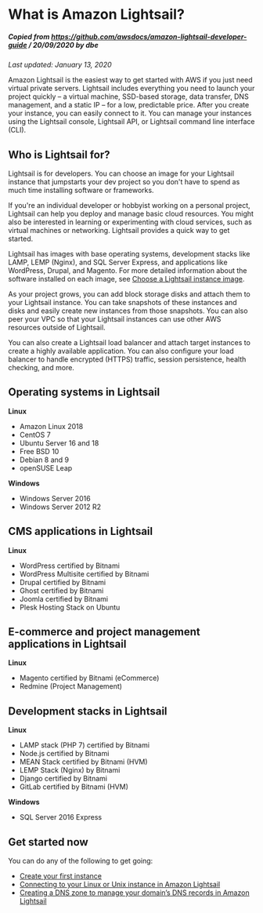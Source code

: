# What is Amazon Lightsail?<a name="what-is-amazon-lightsail"></a>
##### Copied from https://github.com/awsdocs/amazon-lightsail-developer-guide / 20/09/2020 by dbe
 *Last updated: January 13, 2020* 

Amazon Lightsail is the easiest way to get started with AWS if you just need virtual private servers\. Lightsail includes everything you need to launch your project quickly – a virtual machine, SSD\-based storage, data transfer, DNS management, and a static IP – for a low, predictable price\. After you create your instance, you can easily connect to it\. You can manage your instances using the Lightsail console, Lightsail API, or Lightsail command line interface \(CLI\)\.

## Who is Lightsail for?<a name="who-is-lightsail-for"></a>

Lightsail is for developers\. You can choose an image for your Lightsail instance that jumpstarts your dev project so you don't have to spend as much time installing software or frameworks\.

If you're an individual developer or hobbyist working on a personal project, Lightsail can help you deploy and manage basic cloud resources\. You might also be interested in learning or experimenting with cloud services, such as virtual machines or networking\. Lightsail provides a quick way to get started\.

Lightsail has images with base operating systems, development stacks like LAMP, LEMP \(Nginx\), and SQL Server Express, and applications like WordPress, Drupal, and Magento\. For more detailed information about the software installed on each image, see [Choose a Lightsail instance image](https://github.com/awsdocs/amazon-lightsail-developer-guide/blob/master/doc_source/compare-options-choose-lightsail-instance-image.md)\.

As your project grows, you can add block storage disks and attach them to your Lightsail instance\. You can take snapshots of these instances and disks and easily create new instances from those snapshots\. You can also peer your VPC so that your Lightsail instances can use other AWS resources outside of Lightsail\.

You can also create a Lightsail load balancer and attach target instances to create a highly available application\. You can also configure your load balancer to handle encrypted \(HTTPS\) traffic, session persistence, health checking, and more\.

## Operating systems in Lightsail<a name="what-operating-systems-templates-are-available-in-lightsail"></a>

**Linux**
+ Amazon Linux 2018
+ CentOS 7
+ Ubuntu Server 16 and 18
+ Free BSD 10
+ Debian 8 and 9
+ openSUSE Leap

**Windows**
+ Windows Server 2016
+ Windows Server 2012 R2

## CMS applications in Lightsail<a name="what-apps-are-available-in-lightsail"></a>

**Linux**
+ WordPress certified by Bitnami
+ WordPress Multisite certified by Bitnami
+ Drupal certified by Bitnami
+ Ghost certified by Bitnami
+ Joomla certified by Bitnami
+ Plesk Hosting Stack on Ubuntu

## E\-commerce and project management applications in Lightsail<a name="ecommerce-and-project-management-apps-in-lightsail"></a>

**Linux**
+ Magento certified by Bitnami \(eCommerce\)
+ Redmine \(Project Management\)

## Development stacks in Lightsail<a name="what-developer-stacks-are-available-in-lightsail"></a>

**Linux**
+ LAMP stack \(PHP 7\) certified by Bitnami
+ Node\.js certified by Bitnami
+ MEAN Stack certified by Bitnami \(HVM\)
+ LEMP Stack \(Nginx\) by Bitnami
+ Django certified by Bitnami
+ GitLab certified by Bitnami \(HVM\)

**Windows**
+ SQL Server 2016 Express

## Get started now<a name="get-started-now-and-create-your-first-instance"></a>

You can do any of the following to get going:
+  [Create your first instance](https://github.com/awsdocs/amazon-lightsail-developer-guide/blob/master/doc_source/getting-started-with-amazon-lightsail.md) 
+  [Connecting to your Linux or Unix instance in Amazon Lightsail](https://github.com/awsdocs/amazon-lightsail-developer-guide/blob/master/doc_source/how-to-create-amazon-lightsail-instance-virtual-private-server-vps.md) 
+  [Creating a DNS zone to manage your domain’s DNS records in Amazon Lightsail](https://github.com/awsdocs/amazon-lightsail-developer-guide/blob/master/doc_source/lightsail-how-to-create-dns-entry.md) 
